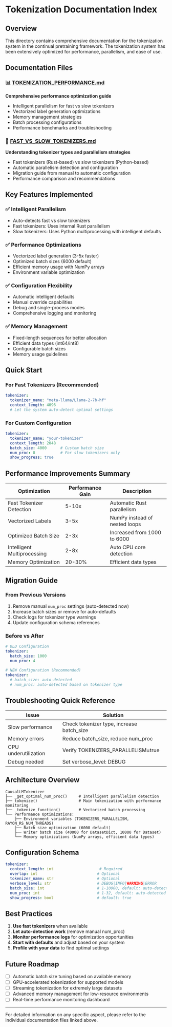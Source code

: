 # Tokenization Documentation Index

## Overview

This directory contains comprehensive documentation for the tokenization system in the continual pretraining framework. The tokenization system has been extensively optimized for performance, parallelism, and ease of use.

## Documentation Files

### 📊 [TOKENIZATION_PERFORMANCE.md](./TOKENIZATION_PERFORMANCE.md)
**Comprehensive performance optimization guide**
- Intelligent parallelism for fast vs slow tokenizers
- Vectorized label generation optimizations
- Memory management strategies
- Batch processing configurations
- Performance benchmarks and troubleshooting

### 🚀 [FAST_VS_SLOW_TOKENIZERS.md](./FAST_VS_SLOW_TOKENIZERS.md)
**Understanding tokenizer types and parallelism strategies**
- Fast tokenizers (Rust-based) vs slow tokenizers (Python-based)
- Automatic parallelism detection and configuration
- Migration guide from manual to automatic configuration
- Performance comparison and recommendations

## Key Features Implemented

### ✅ **Intelligent Parallelism**
- Auto-detects fast vs slow tokenizers
- Fast tokenizers: Uses internal Rust parallelism
- Slow tokenizers: Uses Python multiprocessing with intelligent defaults

### ✅ **Performance Optimizations**
- Vectorized label generation (3-5x faster)
- Optimized batch sizes (6000 default)
- Efficient memory usage with NumPy arrays
- Environment variable optimization

### ✅ **Configuration Flexibility**
- Automatic intelligent defaults
- Manual override capabilities
- Debug and single-process modes
- Comprehensive logging and monitoring

### ✅ **Memory Management**
- Fixed-length sequences for better allocation
- Efficient data types (int64/int8)
- Configurable batch sizes
- Memory usage guidelines

## Quick Start

### For Fast Tokenizers (Recommended)
```yaml
tokenizer:
  tokenizer_name: "meta-llama/Llama-2-7b-hf"
  context_length: 4096
  # Let the system auto-detect optimal settings
```

### For Custom Configuration
```yaml
tokenizer:
  tokenizer_name: "your-tokenizer"
  context_length: 2048
  batch_size: 4000      # Custom batch size
  num_proc: 8           # For slow tokenizers only
  show_progress: true
```

## Performance Improvements Summary

| Optimization | Performance Gain | Description |
|-------------|------------------|-------------|
| Fast Tokenizer Detection | 5-10x | Automatic Rust parallelism |
| Vectorized Labels | 3-5x | NumPy instead of nested loops |
| Optimized Batch Size | 2-3x | Increased from 1000 to 6000 |
| Intelligent Multiprocessing | 2-8x | Auto CPU core detection |
| Memory Optimization | 20-30% | Efficient data types |

## Migration Guide

### From Previous Versions
1. Remove manual `num_proc` settings (auto-detected now)
2. Increase batch sizes or remove for auto-defaults
3. Check logs for tokenizer type warnings
4. Update configuration schema references

### Before vs After
```yaml
# OLD Configuration
tokenizer:
  batch_size: 1000
  num_proc: 4
  
# NEW Configuration (Recommended)
tokenizer:
  # batch_size: auto-detected
  # num_proc: auto-detected based on tokenizer type
```

## Troubleshooting Quick Reference

| Issue | Solution |
|-------|----------|
| Slow performance | Check tokenizer type, increase batch_size |
| Memory errors | Reduce batch_size, reduce num_proc |
| CPU underutilization | Verify TOKENIZERS_PARALLELISM=true |
| Debug needed | Set verbose_level: DEBUG |

## Architecture Overview

```
CausalLMTokenizer
├── _get_optimal_num_proc()     # Intelligent parallelism detection
├── tokenize()                  # Main tokenization with performance monitoring
├── _tokenize_function()        # Vectorized batch processing
└── Performance Optimizations:
    ├── Environment variables (TOKENIZERS_PARALLELISM, RAYON_RS_NUM_THREADS)
    ├── Batch size optimization (6000 default)
    ├── Writer batch size (40000 for DatasetDict, 10000 for Dataset)
    └── Memory optimizations (NumPy arrays, efficient data types)
```

## Configuration Schema

```yaml
tokenizer:
  context_length: int                    # Required
  overlap: int                          # Optional
  tokenizer_name: str                   # Optional
  verbose_level: str                    # DEBUG|INFO|WARNING|ERROR
  batch_size: int                       # 1-10000, default: auto-detected
  num_proc: int                         # 1-32, default: auto-detected
  show_progress: bool                   # default: true
```

## Best Practices

1. **Use fast tokenizers** when available
2. **Let auto-detection work** (remove manual num_proc)
3. **Monitor performance logs** for optimization opportunities
4. **Start with defaults** and adjust based on your system
5. **Profile with your data** to find optimal settings

## Future Roadmap

- [ ] Automatic batch size tuning based on available memory
- [ ] GPU-accelerated tokenization for supported models
- [ ] Streaming tokenization for extremely large datasets
- [ ] Advanced memory management for low-resource environments
- [ ] Real-time performance monitoring dashboard

---

For detailed information on any specific aspect, please refer to the individual documentation files linked above.
